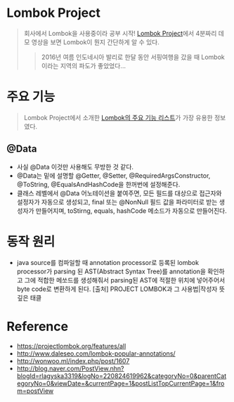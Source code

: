 
# Lombok Project
> 회사에서 Lombok을 사용중이라 공부 시작!
> [Lombok Project](https://projectlombok.org/)에서 4분짜리 데모 영상을 보면 Lombok이 뭔지 간단하게 알 수 있다.
>>2016년 여름 인도네시아 발리로 한달 동안 서핑여행을 갔을 때 Lombok이라는 지역의 파도가 좋았었다...

# 주요 기능
>Lombok Project에서 소개한 [Lombok의 주요 기능 리스트](https://projectlombok.org/features/all)가 가장 유용한 정보였다.
## @Data
  - 사실 @Data 이것만 사용해도 무방한 것 같다.
  - @Data는 밑에 설명할 @Getter, @Setter, @RequiredArgsConstructor, @ToString, @EqualsAndHashCode을 한꺼번에 설정해준다.
  - 클래스 레벨에서 @Data 어노테이션을 붙여주면, 모든 필드를 대상으로 접근자와 설정자가 자동으로 생성되고, final 또는 @NonNull 필드 값을 파라미터로 받는 생성자가 만들어지며, toStirng, equals, hashCode 메소드가 자동으로 만들어진다.
# 동작 원리
- java source를 컴파일할 때 annotation processor로 등록된 lombok processor가 parsing 된 AST(Abstract Syntax Tree)를 annotation을 확인하고 그에 적합한 메쏘드를 생성해줘서 parsing된 AST에 적절한 위치에 넣어주어서 byte code로 변환하게 된다. [출처] PROJECT LOMBOK과 그 사용법|작성자 뜻깊은 태클

# Reference
- https://projectlombok.org/features/all
- http://www.daleseo.com/lombok-popular-annotations/
- http://wonwoo.ml/index.php/post/1607
- http://blog.naver.com/PostView.nhn?blogId=rlagyska3319&logNo=220824619962&categoryNo=0&parentCategoryNo=0&viewDate=&currentPage=1&postListTopCurrentPage=1&from=postView
